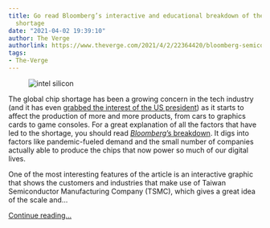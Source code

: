 ```yaml
---
title: Go read Bloomberg’s interactive and educational breakdown of the semiconductor
  shortage
date: "2021-04-02 19:39:10"
author: The Verge
authorlink: https://www.theverge.com/2021/4/2/22364420/bloomberg-semiconductor-chip-shortage-interactive-breakdown
tags:
- The-Verge
---
```

<figure>
      <img alt="intel silicon" src="https://cdn.vox-cdn.com/thumbor/EaVSZ0oTuxP2FRe0pZmoTge7-Mk=/0x0:2880x1920/1310x873/cdn.vox-cdn.com/uploads/chorus_image/image/69068357/ntel-chip.0.0.jpg" />
    </figure>

  <p id="uhgtqt">The global chip shortage has been a growing concern in the tech industry (and it has even <a href="http://www.theverge.com/e/22042472">grabbed the interest of the US president</a>) as it starts to affect the production of more and more products, from cars to graphics cards to game consoles. For a great explanation of all the factors that have led to the shortage, you should read <a href="https://www.bloomberg.com/graphics/2021-semiconductors-chips-shortage/?sref=ExbtjcSG"><em>Bloomberg</em>’s breakdown</a>. It digs into factors like pandemic-fueled demand and the small number of companies actually able to produce the chips that now power so much of our digital lives. </p>
<p id="dYr7eU">One of the most interesting features of the article is an interactive graphic that shows the customers and industries that make use of Taiwan Semiconductor Manufacturing Company (TSMC), which gives a great idea of the scale and...</p>
  <p>
    <a href="https://www.theverge.com/2021/4/2/22364420/bloomberg-semiconductor-chip-shortage-interactive-breakdown">Continue reading&hellip;</a>
  </p>